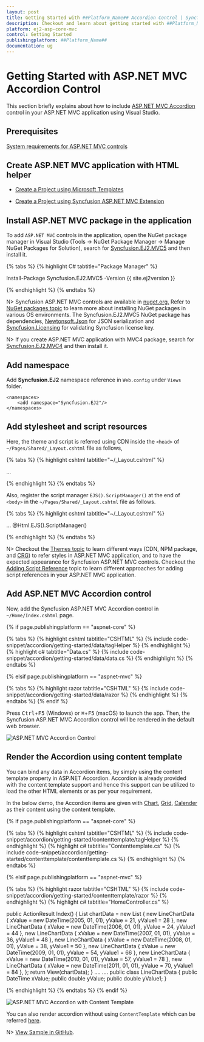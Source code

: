 ```yaml
---
layout: post
title: Getting Started with ##Platform_Name## Accordion Control | Syncfusion
description: Checkout and learn about getting started with ##Platform_Name## Accordion control of Syncfusion Essential JS 2 and more details.
platform: ej2-asp-core-mvc
control: Getting Started
publishingplatform: ##Platform_Name##
documentation: ug
---
```



# Getting Started with ASP.NET MVC Accordion Control

This section briefly explains about how to include [ASP.NET MVC Accordion](https://www.syncfusion.com/aspnet-mvc-ui-controls/accordion) control in your ASP.NET MVC application using Visual Studio.

## Prerequisites

[System requirements for ASP.NET MVC controls](https://ej2.syncfusion.com/aspnetmvc/documentation/system-requirements)

## Create ASP.NET MVC application with HTML helper

* [Create a Project using Microsoft Templates](https://docs.microsoft.com/en-us/aspnet/core/tutorials/first-mvc-app/start-mvc?view=aspnetcore-6.0&tabs=visual-studio)

* [Create a Project using Syncfusion ASP.NET MVC Extension](https://ej2.syncfusion.com/aspnetmvc/documentation/getting-started/project-template)

## Install ASP.NET MVC package in the application

To add `ASP.NET MVC` controls in the application, open the NuGet package manager in Visual Studio (Tools → NuGet Package Manager → Manage NuGet Packages for Solution), search for [Syncfusion.EJ2.MVC5](https://www.nuget.org/packages/Syncfusion.EJ2.MVC5) and then install it.

{% tabs %}
{% highlight C# tabtitle="Package Manager" %}

Install-Package Syncfusion.EJ2.MVC5 -Version {{ site.ej2version }}

{% endhighlight %}
{% endtabs %}

N> Syncfusion ASP.NET MVC controls are available in [nuget.org.](https://www.nuget.org/packages?q=syncfusion.EJ2) Refer to [NuGet packages topic](https://ej2.syncfusion.com/aspnetmvc/documentation/nuget-packages) to learn more about installing NuGet packages in various OS environments. The Syncfusion.EJ2.MVC5 NuGet package has dependencies, [Newtonsoft.Json](https://www.nuget.org/packages/Newtonsoft.Json/) for JSON serialization and [Syncfusion.Licensing](https://www.nuget.org/packages/Syncfusion.Licensing/) for validating Syncfusion license key.

N> If you create ASP.NET MVC application with MVC4 package, search for [Syncfusion.EJ2.MVC4](https://www.nuget.org/packages/Syncfusion.EJ2.MVC4) and then install it.

## Add namespace

Add **Syncfusion.EJ2** namespace reference in `Web.config` under `Views` folder.

```
<namespaces>
    <add namespace="Syncfusion.EJ2"/>
</namespaces>
```

## Add stylesheet and script resources

Here, the theme and script is referred using CDN inside the `<head>` of `~/Pages/Shared/_Layout.cshtml` file as follows,

{% tabs %}
{% highlight cshtml tabtitle="~/_Layout.cshtml" %}

<head>
    ...
    <!-- Syncfusion ASP.NET MVC controls styles -->
    <link rel="stylesheet" href="https://cdn.syncfusion.com/ej2/{{ site.ej2version }}/fluent.css" />
    <!-- Syncfusion ASP.NET MVC controls scripts -->
    <script src="https://cdn.syncfusion.com/ej2/{{ site.ej2version }}/dist/ej2.min.js"></script>
</head>

{% endhighlight %}
{% endtabs %}

Also, register the script manager `EJS().ScriptManager()` at the end of `<body>` in the `~/Pages/Shared/_Layout.cshtml` file as follows.

{% tabs %}
{% highlight cshtml tabtitle="~/_Layout.cshtml" %}

<body>
...
    <!-- Syncfusion ASP.NET MVC Script Manager -->
    @Html.EJS().ScriptManager()
</body>

{% endhighlight %}
{% endtabs %}

N> Checkout the [Themes topic](https://ej2.syncfusion.com/aspnetmvc/documentation/appearance/theme) to learn different ways (CDN, NPM package, and [CRG](https://ej2.syncfusion.com/aspnetmvc/documentation/common/custom-resource-generator)) to refer styles in ASP.NET MVC application, and to have the expected appearance for Syncfusion ASP.NET MVC controls. Checkout the [Adding Script Reference](https://ej2.syncfusion.com/aspnetmvc/documentation/common/adding-script-references) topic to learn different approaches for adding script references in your ASP.NET MVC application.

## Add ASP.NET MVC Accordion control

Now, add the Syncfusion ASP.NET MVC Accordion control in `~/Home/Index.cshtml` page.

{% if page.publishingplatform == "aspnet-core" %}

{% tabs %}
{% highlight cshtml tabtitle="CSHTML" %}
{% include code-snippet/accordion/getting-started/data/tagHelper %}
{% endhighlight %}
{% highlight c# tabtitle="Data.cs" %}
{% include code-snippet/accordion/getting-started/data/data.cs %}
{% endhighlight %}
{% endtabs %}

{% elsif page.publishingplatform == "aspnet-mvc" %}

{% tabs %}
{% highlight razor tabtitle="CSHTML" %}
{% include code-snippet/accordion/getting-started/data/razor %}
{% endhighlight %}
{% endtabs %}
{% endif %}

Press <kbd>Ctrl</kbd>+<kbd>F5</kbd> (Windows) or <kbd>⌘</kbd>+<kbd>F5</kbd> (macOS) to launch the app. Then, the Syncfusion ASP.NET MVC Accordion control will be rendered in the default web browser.

![ASP.NET MVC Accordion Control](images/accordion-control.PNG)

## Render the Accordion using content template

You can bind any data in Accordion items, by simply using the content template property in ASP.NET Accordion. Accordion is already provided with the content template support and hence this support can be utilized to load the other HTML elements or as per your requirement.

In the below demo, the Accordion items are given with [Chart](../chart/getting-started), [Grid](../grid/getting-started-mvc), [Calender](../calendar/getting-started) as their content using the content template.

{% if page.publishingplatform == "aspnet-core" %}

{% tabs %}
{% highlight cshtml tabtitle="CSHTML" %}
{% include code-snippet/accordion/getting-started/contenttemplate/tagHelper %}
{% endhighlight %}
{% highlight c# tabtitle="Contenttemplate.cs" %}
{% include code-snippet/accordion/getting-started/contenttemplate/contenttemplate.cs %}
{% endhighlight %}
{% endtabs %}

{% elsif page.publishingplatform == "aspnet-mvc" %}

{% tabs %}
{% highlight razor tabtitle="CSHTML" %}
{% include code-snippet/accordion/getting-started/contenttemplate/razor %}
{% endhighlight %}
{% highlight c# tabtitle="HomeController.cs" %}

public ActionResult Index()
{
    List<LineChartData> chartData = new List<LineChartData>
    {
        new LineChartData { xValue = new DateTime(2005, 01, 01), yValue = 21, yValue1 = 28 },
        new LineChartData { xValue = new DateTime(2006, 01, 01), yValue = 24, yValue1 = 44 },
        new LineChartData { xValue = new DateTime(2007, 01, 01), yValue = 36, yValue1 = 48 },
        new LineChartData { xValue = new DateTime(2008, 01, 01), yValue = 38, yValue1 = 50 },
        new LineChartData { xValue = new DateTime(2009, 01, 01), yValue = 54, yValue1 = 66 },
        new LineChartData { xValue = new DateTime(2010, 01, 01), yValue = 57, yValue1 = 78 },
        new LineChartData { xValue = new DateTime(2011, 01, 01), yValue = 70, yValue1 = 84 },
    };
    return View(chartData);
}
....
....
public class LineChartData
{
    public DateTime xValue;
    public double yValue;
    public double yValue1;
}

{% endhighlight %}
{% endtabs %}
{% endif %}


![ASP.NET MVC Accordion with Content Template](images/accordion-template.PNG)

You can also render accordion without using `ContentTemplate` which can be referred [here](https://ej2.syncfusion.com/aspnetmvc/documentation/accordion/how-to/set-the-nested-accordion).

N> [View Sample in GitHub](https://github.com/SyncfusionExamples/ASP-NET-MVC-Getting-Started-Examples/tree/main/Accordion/ASP.NET%20MVC%20Razor%20Examples).
